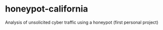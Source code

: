 # honeypot-california
Analysis of unsolicited cyber traffic using a honeypot (first personal project)
